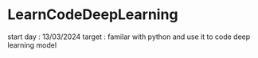 # LearnCodeDeepLearning
start day : 13/03/2024
target : familar with python and use it to code deep learning model 
